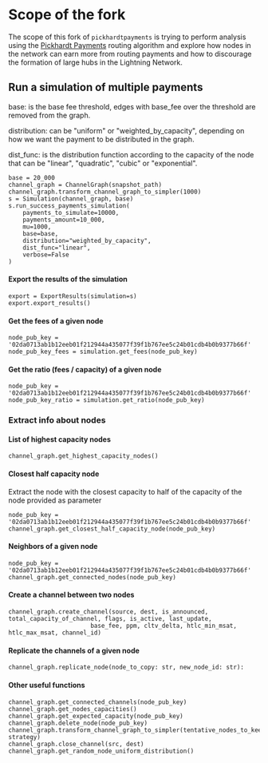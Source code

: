 # Scope of the fork

The scope of this fork of `pickhardtpayments` is trying to perform analysis using the [Pickhardt Payments](https://ln.rene-pickhardt.de#PickhardtPayments) routing algorithm and explore how
nodes in the network can earn more from routing payments and how to discourage the formation of large hubs in the Lightning Network.

## Run a simulation of multiple payments

base: is the base fee threshold, edges with base_fee over the threshold are removed from the graph.

distribution: can be "uniform" or "weighted_by_capacity", depending on how we want the payment to be distributed in the graph.

dist_func: is the distribution function according to the capacity of the node that can be "linear", "quadratic", "cubic" or "exponential".
```
base = 20_000
channel_graph = ChannelGraph(snapshot_path)
channel_graph.transform_channel_graph_to_simpler(1000)
s = Simulation(channel_graph, base)
s.run_success_payments_simulation(
    payments_to_simulate=10000,
    payments_amount=10_000,
    mu=1000,
    base=base,
    distribution="weighted_by_capacity",
    dist_func="linear",
    verbose=False
)
```

#### Export the results of the simulation

```
export = ExportResults(simulation=s)
export.export_results()
```

#### Get the fees of a given node

```
node_pub_key = '02da0713ab1b12eeb01f212944a435077f39f1b767ee5c24b01cdb4b0b9377b66f'
node_pub_key_fees = simulation.get_fees(node_pub_key)
```

#### Get the ratio (fees / capacity) of a given node

```
node_pub_key = '02da0713ab1b12eeb01f212944a435077f39f1b767ee5c24b01cdb4b0b9377b66f'
node_pub_key_ratio = simulation.get_ratio(node_pub_key)
```

### Extract info about nodes

#### List of highest capacity nodes
```
channel_graph.get_highest_capacity_nodes()
```

#### Closest half capacity node
Extract the node with the closest capacity to half of the capacity of the node provided as parameter
```
node_pub_key = '02da0713ab1b12eeb01f212944a435077f39f1b767ee5c24b01cdb4b0b9377b66f'
channel_graph.get_closest_half_capacity_node(node_pub_key)
```

#### Neighbors of a given node

```
node_pub_key = '02da0713ab1b12eeb01f212944a435077f39f1b767ee5c24b01cdb4b0b9377b66f'
channel_graph.get_connected_nodes(node_pub_key)
```

#### Create a channel between two nodes

```
channel_graph.create_channel(source, dest, is_announced, total_capacity_of_channel, flags, is_active, last_update,
                       base_fee, ppm, cltv_delta, htlc_min_msat, htlc_max_msat, channel_id)
```

#### Replicate the channels of a given node
```
channel_graph.replicate_node(node_to_copy: str, new_node_id: str):
```

#### Other useful functions
```
channel_graph.get_connected_channels(node_pub_key)
channel_graph.get_nodes_capacities()
channel_graph.get_expected_capacity(node_pub_key)
channel_graph.delete_node(node_pub_key)
channel_graph.transform_channel_graph_to_simpler(tentative_nodes_to_keep, strategy)
channel_graph.close_channel(src, dest)
channel_graph.get_random_node_uniform_distribution()
```





